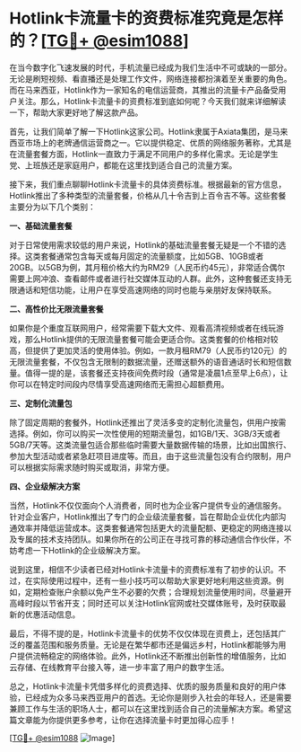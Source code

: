 # Hotlink卡流量卡的资费标准究竟是怎样的？[[TG💪+ @esim1088](https://t.me/s/esim1088)]

在当今数字化飞速发展的时代，手机流量已经成为我们生活中不可或缺的一部分。无论是刷短视频、看直播还是处理工作文件，网络连接都扮演着至关重要的角色。而在马来西亚，Hotlink作为一家知名的电信运营商，其推出的流量卡产品备受用户关注。那么，Hotlink卡流量卡的资费标准到底如何呢？今天我们就来详细解读一下，帮助大家更好地了解这款产品。

首先，让我们简单了解一下Hotlink这家公司。Hotlink隶属于Axiata集团，是马来西亚市场上的老牌通信运营商之一。它以提供稳定、优质的网络服务著称，尤其是在流量套餐方面，Hotlink一直致力于满足不同用户的多样化需求。无论是学生党、上班族还是家庭用户，都能在这里找到适合自己的流量方案。

接下来，我们重点聊聊Hotlink卡流量卡的具体资费标准。根据最新的官方信息，Hotlink推出了多种类型的流量套餐，价格从几十令吉到上百令吉不等。这些套餐主要分为以下几个类别：

**一、基础流量套餐**

对于日常使用需求较低的用户来说，Hotlink的基础流量套餐无疑是一个不错的选择。这类套餐通常包含每天或每月固定的流量额度，比如5GB、10GB或者20GB。以5GB为例，其月租价格大约为RM29（人民币约45元），非常适合偶尔需要上网冲浪、查看邮件或者进行社交媒体互动的人群。此外，这种套餐还支持无限通话和短信功能，让用户在享受高速网络的同时也能与亲朋好友保持联系。

**二、高性价比无限流量套餐**

如果你是个重度互联网用户，经常需要下载大文件、观看高清视频或者在线玩游戏，那么Hotlink提供的无限流量套餐可能会更适合你。这类套餐的价格相对较高，但提供了更加灵活的使用体验。例如，一款月租RM79（人民币约120元）的无限流量套餐，不仅包含无限制的数据流量，还赠送额外的语音通话时长和短信数量。值得一提的是，该套餐还支持夜间免费时段（通常是凌晨1点至早上6点），让你可以在特定时间段内尽情享受高速网络而无需担心超额费用。

**三、定制化流量包**

除了固定周期的套餐外，Hotlink还推出了灵活多变的定制化流量包，供用户按需选择。例如，你可以购买一次性使用的短期流量包，如1GB/1天、3GB/3天或者5GB/7天等。这类流量包适合那些临时需要大量数据传输的场景，比如出国旅行、参加大型活动或者紧急赶项目进度等。而且，由于这些流量包没有合约限制，用户可以根据实际需求随时购买或取消，非常方便。

**四、企业级解决方案**

当然，Hotlink不仅仅面向个人消费者，同时也为企业客户提供专业的通信服务。针对企业客户，Hotlink推出了专门的企业级流量套餐，旨在帮助企业优化内部沟通效率并降低运营成本。这类套餐通常包括更大的流量配额、更稳定的网络连接以及专属的技术支持团队。如果你所在的公司正在寻找可靠的移动通信合作伙伴，不妨考虑一下Hotlink的企业级解决方案。

说到这里，相信不少读者已经对Hotlink卡流量卡的资费标准有了初步的认识。不过，在实际使用过程中，还有一些小技巧可以帮助大家更好地利用这些资源。例如，定期检查账户余额以免产生不必要的欠费；合理规划流量使用时间，尽量避开高峰时段以节省开支；同时还可以关注Hotlink官网或社交媒体账号，及时获取最新的优惠活动信息。

最后，不得不提的是，Hotlink卡流量卡的优势不仅仅体现在资费上，还包括其广泛的覆盖范围和服务质量。无论是在繁华都市还是偏远乡村，Hotlink都能够为用户提供流畅稳定的网络体验。此外，Hotlink还不断推出创新性的增值服务，比如云存储、在线教育平台接入等，进一步丰富了用户的数字生活。

总之，Hotlink卡流量卡凭借多样化的资费选择、优质的服务质量和良好的用户体验，已经成为众多马来西亚用户的首选。无论你是刚步入社会的年轻人，还是需要兼顾工作与生活的职场人士，都可以在这里找到适合自己的流量解决方案。希望这篇文章能为你提供更多参考，让你在选择流量卡时更加得心应手！

[[TG💪+ @esim1088](https://t.me/s/esim1088) ![Image](https://i.postimg.cc/4NQfJmqS/Snipaste-2025-05-13-00-14-12.png)]